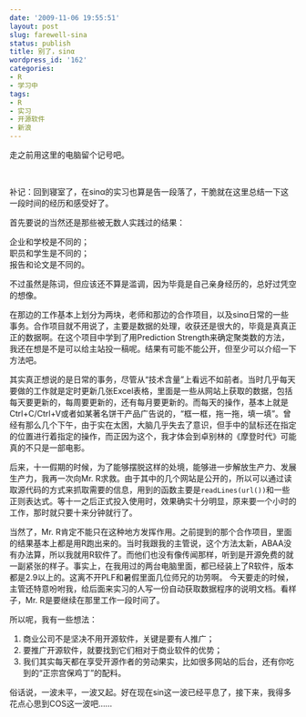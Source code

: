 ```yaml
---
date: '2009-11-06 19:55:51'
layout: post
slug: farewell-sina
status: publish
title: 别了，sinα
wordpress_id: '162'
categories:
- R
- 学习中
tags:
- R
- 实习
- 开源软件
- 新浪
---
```


走之前用这里的电脑留个记号吧。

 

补记：回到寝室了，在sinα的实习也算是告一段落了，干脆就在这里总结一下这一段时间的经历和感受好了。

首先要说的当然还是那些被无数人实践过的结果：

企业和学校是不同的；  
职员和学生是不同的；  
报告和论文是不同的。  

不过虽然是陈词，但应该还不算是滥调，因为毕竟是自己亲身经历的，总好过凭空的想像。

在那边的工作基本上划分为两块，老师和那边的合作项目，以及sinα日常的一些事务。合作项目就不用说了，主要是数据的处理，收获还是很大的，毕竟是真真正正的数据啊。在这个项目中学到了用Prediction Strength来确定聚类数的方法，我还在想是不是可以给主站投一稿呢。结果有可能不能公开，但至少可以介绍一下方法吧。

其实真正想说的是日常的事务，尽管从“技术含量”上看远不如前者。当时几乎每天要做的工作就是定时更新几张Excel表格，里面是一些从网站上获取的数据，包括每天要更新的，每周要更新的，还有每月要更新的。而每天的操作，基本上就是Ctrl+C/Ctrl+V或者如某著名饼干产品广告说的，“框一框，拖一拖，填一填”。曾经有那么几个下午，由于实在太困，大脑几乎失去了意识，但手中的鼠标还在指定的位置进行着指定的操作，而正因为这个，我才体会到卓别林的《摩登时代》可能真的不只是一部电影。

后来，十一假期的时候，为了能够摆脱这样的处境，能够进一步解放生产力、发展生产力，我再一次向Mr. R求救。由于其中的几个网站是公开的，所以可以通过读取源代码的方式来抓取需要的信息，用到的函数主要是`readLines(url())`和一些正则表达式。等十一之后正式投入使用时，效果确实十分明显，原来要一个小时的工作，那时就只要十来分钟就行了。

当然了，Mr. R肯定不能只在这种地方发挥作用。之前提到的那个合作项目，里面的结果基本上都是用R跑出来的。当时我跟我的主管说，这个方法太新，ABAA没有办法算，所以我就用R软件了。而他们也没有像传闻那样，听到是开源免费的就一副紧张的样子。事实上，在我用过的两台电脑里面，都已经装上了R软件，版本都是2.9以上的。这离不开PLF和暑假里面几位师兄的功劳啊。
今天要走的时候，主管还特意吩咐我，给后面来实习的人写一份自动获取数据程序的说明文档。看样子，Mr. R是要继续在那里工作一段时间了。

所以呢，我有一些想法：

1. 商业公司不是坚决不用开源软件，关键是要有人推广；
2. 要推广开源软件，就要找到它们相对于商业软件的优势；
3. 我们其实每天都在享受开源作者的劳动果实，比如很多网站的后台，还有你吃到的“正宗宫保鸡丁”的配料。

俗话说，一波未平，一波又起。好在现在sin这一波已经平息了，接下来，我得多花点心思到COS这一波吧……
